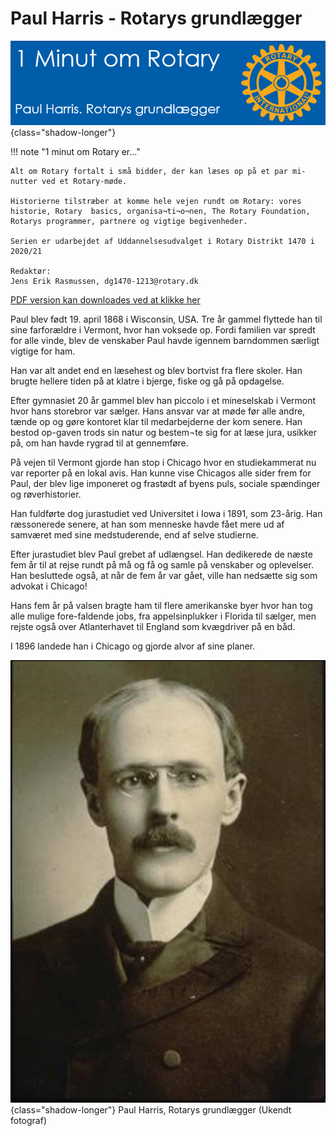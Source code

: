 # Paul Harris - Rotarys grundlægger

![4 punktsprøven](images/paulharris.jpg){class="shadow-longer"} 

!!! note "1 minut om Rotary er..."

    Alt om Rotary fortalt i små bidder, der kan læses op på et par mi-nutter ved et Rotary-møde.
    
    Historierne tilstræber at komme hele vejen rundt om Rotary: vores historie, Rotary  basics, organisa¬ti¬o¬nen, The Rotary Foundation, Rotarys programmer, partnere og vigtige begivenheder.
    
    Serien er udarbejdet af Uddannelsesudvalget i Rotary Distrikt 1470 i 2020/21
    
    Redaktør: 
    Jens Erik Rasmussen, dg1470-1213@rotary.dk


<a href=https://1minut.rotary.dk/pdf-versioner/1_minut_om_Rotary_Rotary_Paul_Harris.pdf target=_blank>PDF version kan downloades ved at klikke her</a>


Paul blev født 19. april 1868 i Wisconsin, USA. Tre år gammel flyttede han til sine farforældre i Vermont, hvor han voksede op. Fordi familien var spredt for alle vinde, blev de venskaber Paul havde igennem barndommen særligt vigtige for ham. 


Han var alt andet end en læsehest og blev bortvist fra flere skoler. Han brugte hellere tiden på at klatre i bjerge, fiske og gå på opdagelse.


Efter gymnasiet 20 år gammel blev han piccolo i et mineselskab i Vermont hvor hans storebror var sælger. Hans ansvar var at møde før alle andre, tænde op og gøre kontoret klar til medarbejderne der kom senere. Han bestod op-gaven trods sin natur og bestem¬te sig for at læse jura, usikker på, om han havde rygrad til at gennemføre.


På vejen til Vermont gjorde han stop i Chicago hvor en studiekammerat nu var reporter på en lokal avis. Han kunne vise Chicagos alle sider frem for Paul, der blev lige imponeret og frastødt af byens puls, sociale spændinger og røverhistorier.


Han fuldførte dog jurastudiet ved Universitet i Iowa i 1891, som 23-årig. Han ræssonerede senere, at han som menneske havde fået mere ud af samværet med sine medstuderende, end af selve studierne.


Efter jurastudiet blev Paul grebet af udlængsel. Han dedikerede de næste fem år til at rejse rundt på må og få og samle på venskaber og oplevelser. Han besluttede også, at når de fem år var gået, ville han nedsætte sig som advokat i Chicago!


Hans fem år på valsen bragte ham til flere amerikanske byer hvor han tog alle mulige fore-faldende jobs, fra appelsinplukker i Florida til sælger, men rejste også over Atlanterhavet til England som kvægdriver på en båd.


I 1896 landede han i Chicago og gjorde alvor af sine planer.


![Paul Harris](images/ph2.jpg){class="shadow-longer"} 
Paul Harris, Rotarys grundlægger (Ukendt fotograf)